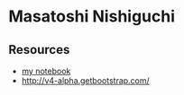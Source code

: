 # Masatoshi Nishiguchi

## Resources
- [my notebook](https://github.com/mnishiguchi/html_practice_code/tree/master/_notebook)
- http://v4-alpha.getbootstrap.com/


